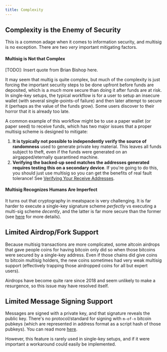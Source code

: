 ```yaml
---
title: Complexity
---
```



## Complexity is the Enemy of Security
This is a common adage when it comes to information security, and multisig is no exception.
There are two *very* important mitigating factors.

#### Multisig is Not that Complex
[TODO]: Insert quote from Brian Bishop here.

It may seem that multig is quite complex, but much of the complexity is just forcing the important security steps to be done upfront before funds are deposited, which is a *much* more secure than doing it after funds are at risk.
In single-key setups, the typical workflow is for a user to setup an insecure wallet (with several single-points-of failure) and then later attempt to secure it (perhaps as the value of the funds grow).
Some users discover to their horror that it is already too late.

A common example of this workflow might be to use a paper wallet (or paper seed) to receive funds, which has two major issues that a proper multisig scheme is designed to mitigate:
1. **It is typically not possible to independently verify the source of randomness** used to generate private key material.
This leaves all funds subject to theft, even if the funds were generated on an airgapped/eternally quarantined machine.
2. **Verifying the backed-up seed matches the addresses generated requires testing this on a secondary device**.
If you're going to do this, you should just use multisig so you can get the benefits of real fault tolerance!
See [Verifying Your Receive Addresses](verify-receive-address/).

#### Multisig Recognizes Humans Are Imperfect
It turns out that cryptography in meatspace is very challenging.
It is far harder to execute a single-key signature scheme *perfectly* vs executing a multi-sig scheme *decently*, and the latter is far more secure than the former (see [here](/why-multisig) for more details).

## Limited Airdrop/Fork Support
Because multisig transactions are more complicated, some altcoin airdrops that gave people coins for having bitcoin only did so when those bitcoins were secured by a single-key address.
Even if those chains did give coins to bitcoin multisig holders, the new coins sometimes had very weak multisig support (effectively trapping those airdropped coins for all but expert users).

Airdrops have become quite rare since 2018 and seem unlikely to make a resurgence, so this issue may have resolved itself.

## Limited Message Signing Support
Messages are signed with a private key, and that signature reveals the public key.
There's no protocol/standard for signing with `m-of-n` bitcoin pubkeys (which are represented in address format as a script hash of those pubkeys).
You can read more [here](https://github.com/spesmilo/electrum/issues/2408).

However, this feature is rarely used in single-key setups, and if it were important a workaround could easily be implemented.

